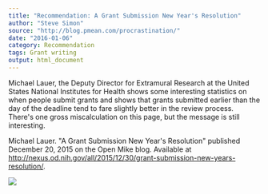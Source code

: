 ```yaml
---
title: "Recommendation: A Grant Submission New Year's Resolution"
author: "Steve Simon"
source: "http://blog.pmean.com/procrastination/"
date: "2016-01-06"
category: Recommendation
tags: Grant writing
output: html_document
---
```


Michael Lauer, the Deputy Director for Extramural Research at the United
States National Institutes for Health shows some interesting statistics
on when people submit grants and shows that grants submitted earlier
than the day of the deadline tend to fare slightly better in the review
process. There's one gross miscalculation on this page, but the message
is still interesting.

<!---More--->

Michael Lauer. "A Grant Submission New Year's Resolution" published
December 20, 2015 on the Open Mike blog. Available at
<http://nexus.od.nih.gov/all/2015/12/30/grant-submission-new-years-resolution/>.

![](../../../web/images/procrastination01.png)




